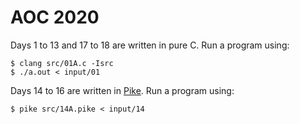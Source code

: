 # AOC 2020
Days 1 to 13 and 17 to 18 are written in pure C. Run a program using:
```
$ clang src/01A.c -Isrc
$ ./a.out < input/01
```

Days 14 to 16 are written in [Pike](https://pike.lysator.liu.se/). Run a program using:
```
$ pike src/14A.pike < input/14
```
